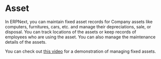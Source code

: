 
# Asset



In ERPNext, you can maintain fixed asset records for Company assets like computers, furnitures, cars, etc. and manage their depreciations, sale, or disposal. You can track locations of the assets or keep records of employees who are using the asset. You can also manage the maintenance details of the assets.


You can check out [this video](https://docs.erpnext.com/docs/v13/user/videos/learn/fixed-assets) for a demonstration of managing fixed assets.




